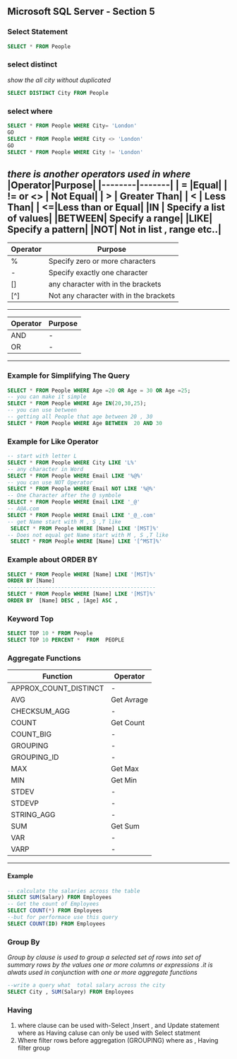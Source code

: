 ## Microsoft SQL Server - Section 5
### Select Statement
```sql
SELECT * FROM People

```
### select distinct
*show the all city without duplicated*
```sql
SELECT DISTINCT City FROM People
```
### select where 
```sql
SELECT * FROM People WHERE City= 'London'
GO
SELECT * FROM People WHERE City <> 'London'
GO
SELECT * FROM People WHERE City != 'London'
```
*there is another operators used in where*
|Operator|Purpose|
|--------|-------|
| = |Equal|
| != or <> | Not Equal|
| > | Greater Than|
| < | Less Than|
| <=|Less than or Equal|
|IN | Specify a list of values|
|BETWEEN| Specify a range|
|LIKE| Specify a pattern|
|NOT| Not in list , range etc..|
----------------------------
|Operator|Purpose|
|--------|-------|
| %|Specify zero or more characters|
|-|Specify exactly one character|
|[]|any character with in the brackets|
|[^]|Not any character with in the brackets|
---------------------------
|Operator|Purpose|
|--------|-------|
|AND | -|
|OR | -|
---------------------------
### Example for Simplifying The Query 
```sql
SELECT * FROM People WHERE Age =20 OR Age = 30 OR Age =25;
-- you can make it simple
SELECT * FROM People WHERE Age IN(20,30,25); 
-- you can use between 
-- getting all People that age between 20 , 30
SELECT * FROM People WHERE Age BETWEEN  20 AND 30
```
### Example for Like Operator
```sql
-- start with letter L
SELECT * FROM People WHERE City LIKE 'L%' 
-- any character in Word
SELECT * FROM People WHERE Email LIKE '%@%'
-- you can use NOT Operator
SELECT * FROM People WHERE Email NOT LIKE '%@%'
-- One Character after the @ symbole 
SELECT * FROM People WHERE Email LIKE '_@'
-- A@A.com
SELECT * FROM People WHERE Email LIKE '_@_.com'
-- get Name start with M , S ,T like 
 SELECT * FROM People WHERE [Name] LIKE '[MST]%'
-- Does not equal get Name start with M , S ,T like 
 SELECT * FROM People WHERE [Name] LIKE '[^MST]%'
```
### Example about ORDER BY
```sql
SELECT * FROM People WHERE [Name] LIKE '[MST]%' 
ORDER BY [Name]
-----------------------------------------------
SELECT * FROM People WHERE [Name] LIKE '[MST]%' 
ORDER BY  [Name] DESC , [Age] ASC , 
```
### Keyword Top
```sql
SELECT TOP 10 * FROM People 
SELECT TOP 10 PERCENT *  FROM  PEOPLE
```

### Aggregate Functions

|Function|Operator|
|--------|--------|
|APPROX_COUNT_DISTINCT| - |
|AVG | Get Avrage|
|CHECKSUM_AGG|-|
|COUNT|Get Count|
|COUNT_BIG|-|
|GROUPING|-|
|GROUPING_ID|-|
|MAX|Get Max|
|MIN|Get Min|
|STDEV|-|
|STDEVP|-|
|STRING_AGG|-|
|SUM|Get Sum|
|VAR|-|
|VARP|-|
----------------------------
#### Example 
```sql
-- calculate the salaries across the table 
SELECT SUM(Salary) FROM Employees
-- Get the count of Employees
SELECT COUNT(*) FROM Employees
--but for performace use this query 
SELECT COUNT(ID) FROM Employees
```
 
### Group By 
*Group by clause is used to group a selected set of rows into set of summary rows by the values one or more columns or expressions .it is alwats used in conjunction with one or more aggregate functions*

```sql
--write a query what  total salary across the city
SELECT City , SUM(Salary) FROM Employees
```
### Having 
1. where clause can be used with-Select ,Insert , and Update statement where as Having caluse can only be used with Select statment 
2. Where filter rows before aggregation (GROUPING) where as , Having filter group   





